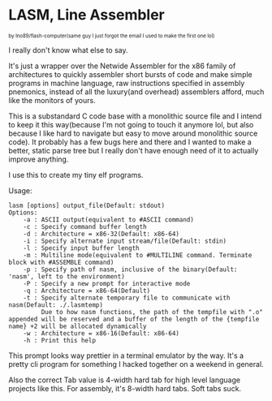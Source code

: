 LASM, Line Assembler
====================
<sup><sub>by lno89/flash-computer(same guy I just forgot the email I used to make the first one lol)

I really don't know what else to say.

It's just a wrapper over the Netwide Assembler for the x86 family of architectures to quickly assembler short bursts of code and make simple programs in machine language, raw instructions specified in assembly pnemonics, instead of all the luxury(and overhead) assemblers afford, much like the monitors of yours.

This is a substandard C code base with a monolithic source file and I intend to keep it this way(because I'm not going to touch it anymore lol, but also because I like hard to navigate but easy to move around monolithic source code). It probably has a few bugs here and there and I wanted to make a better, static parse tree but I really don't have enough need of it to actually improve anything.

I use this to create my tiny elf programs.

Usage:
```
lasm [options] output_file(Default: stdout)
Options:
    -a : ASCII output(equivalent to #ASCII command)
    -c : Specify command buffer length
    -d : Architecture = x86-32(Default: x86-64)
    -i : Specify alternate input stream/file(Default: stdin)
    -l : Specify input buffer length
    -m : Multiline mode(equivalent to #MULTILINE command. Terminate block with #ASSEMBLE command)
    -p : Specify path of nasm, inclusive of the binary(Default: 'nasm', left to the environment)
    -P : Specify a new prompt for interactive mode
    -q : Architecture = x86-64(Default)
    -t : Specify alternate temporary file to communicate with nasm(Default: ./.lasmtemp)
         Due to how nasm functions, the path of the tempfile with ".o" appended will be reserved and a buffer of the length of the {tempfile name} +2 will be allocated dynamically
    -w : Architecture = x86-16(Default: x86-64)
    -h : Print this help
```

This prompt looks way prettier in a terminal emulator by the way. It's a pretty cli program for something I hacked together on a weekend in general.

Also the correct Tab value is 4-width hard tab for high level language projects like this.
For assembly, it's 8-width hard tabs. Soft tabs suck.
